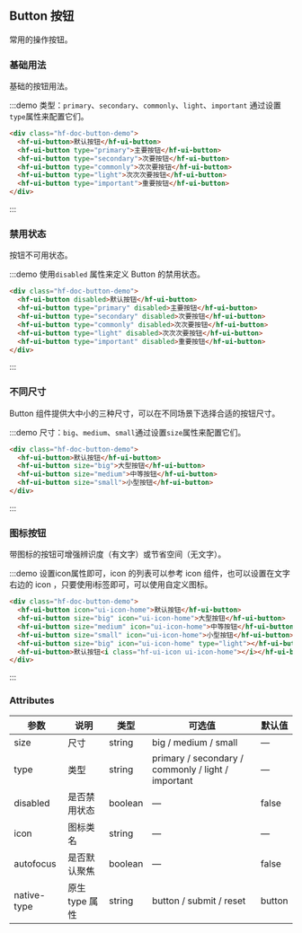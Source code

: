 ## Button 按钮
常用的操作按钮。

### 基础用法

基础的按钮用法。

:::demo 类型：`primary`、`secondary`、`commonly`、`light`、`important` 通过设置`type`属性来配置它们。

```html
<div class="hf-doc-button-demo">
  <hf-ui-button>默认按钮</hf-ui-button>
  <hf-ui-button type="primary">主要按钮</hf-ui-button>
  <hf-ui-button type="secondary">次要按钮</hf-ui-button>
  <hf-ui-button type="commonly">次次要按钮</hf-ui-button>
  <hf-ui-button type="light">次次次要按钮</hf-ui-button>
  <hf-ui-button type="important">重要按钮</hf-ui-button>
</div>

```
:::

### 禁用状态

按钮不可用状态。

:::demo 使用`disabled` 属性来定义 Button 的禁用状态。

```html
<div class="hf-doc-button-demo">
  <hf-ui-button disabled>默认按钮</hf-ui-button>
  <hf-ui-button type="primary" disabled>主要按钮</hf-ui-button>
  <hf-ui-button type="secondary" disabled>次要按钮</hf-ui-button>
  <hf-ui-button type="commonly" disabled>次次要按钮</hf-ui-button>
  <hf-ui-button type="light" disabled>次次次要按钮</hf-ui-button>
  <hf-ui-button type="important" disabled>重要按钮</hf-ui-button>
</div>

```
:::

### 不同尺寸

Button 组件提供大中小的三种尺寸，可以在不同场景下选择合适的按钮尺寸。

:::demo 尺寸：`big`、`medium`、`small`通过设置`size`属性来配置它们。

```html
<div class="hf-doc-button-demo">
  <hf-ui-button>默认按钮</hf-ui-button>
  <hf-ui-button size="big">大型按钮</hf-ui-button>
  <hf-ui-button size="medium">中等按钮</hf-ui-button>
  <hf-ui-button size="small">小型按钮</hf-ui-button>
</div>
```
:::

### 图标按钮

带图标的按钮可增强辨识度（有文字）或节省空间（无文字）。

:::demo 设置icon属性即可，icon 的列表可以参考 icon 组件，也可以设置在文字右边的 icon ，只要使用i标签即可，可以使用自定义图标。

```html
<div class="hf-doc-button-demo">
  <hf-ui-button icon="ui-icon-home">默认按钮</hf-ui-button>
  <hf-ui-button size="big" icon="ui-icon-home">大型按钮</hf-ui-button>
  <hf-ui-button size="medium" icon="ui-icon-home">中等按钮</hf-ui-button>
  <hf-ui-button size="small" icon="ui-icon-home">小型按钮</hf-ui-button>
  <hf-ui-button size="big" icon="ui-icon-home" type="light"></hf-ui-button>
  <hf-ui-button>默认按钮<i class="hf-ui-icon ui-icon-home"></i></hf-ui-button>
</div>
```
:::

### Attributes
| 参数      | 说明    | 类型      | 可选值       | 默认值   |
|---------- |-------- |---------- |-------------  |-------- |
| size     | 尺寸   | string  |   big / medium / small            |    —     |
| type     | 类型   | string    |   primary / secondary / commonly / light / important |     —    |
| disabled  | 是否禁用状态    | boolean   | —   | false   |
| icon  | 图标类名 | string   |  —  |  —  |
| autofocus  | 是否默认聚焦 | boolean   |  —  |  false  |
| native-type | 原生 type 属性 | string | button / submit / reset | button |
